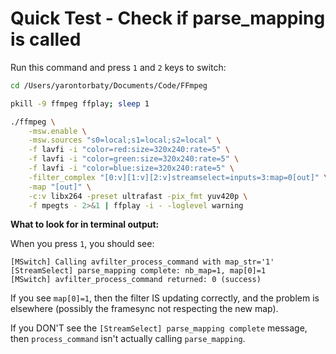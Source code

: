 # Quick Test - Check if parse_mapping is called

Run this command and press `1` and `2` keys to switch:

```bash
cd /Users/yarontorbaty/Documents/Code/FFmpeg

pkill -9 ffmpeg ffplay; sleep 1

./ffmpeg \
    -msw.enable \
    -msw.sources "s0=local;s1=local;s2=local" \
    -f lavfi -i "color=red:size=320x240:rate=5" \
    -f lavfi -i "color=green:size=320x240:rate=5" \
    -f lavfi -i "color=blue:size=320x240:rate=5" \
    -filter_complex "[0:v][1:v][2:v]streamselect=inputs=3:map=0[out]" \
    -map "[out]" \
    -c:v libx264 -preset ultrafast -pix_fmt yuv420p \
    -f mpegts - 2>&1 | ffplay -i - -loglevel warning
```

**What to look for in terminal output:**

When you press `1`, you should see:
```
[MSwitch] Calling avfilter_process_command with map_str='1'
[StreamSelect] parse_mapping complete: nb_map=1, map[0]=1
[MSwitch] avfilter_process_command returned: 0 (success)
```

If you see `map[0]=1`, then the filter IS updating correctly, and the problem is elsewhere (possibly the framesync not respecting the new map).

If you DON'T see the `[StreamSelect] parse_mapping complete` message, then `process_command` isn't actually calling `parse_mapping`.

